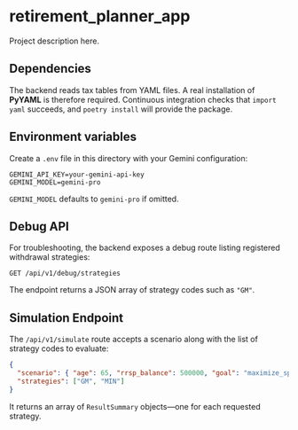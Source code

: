 # retirement_planner_app

Project description here.

## Dependencies

The backend reads tax tables from YAML files. A real installation of
**PyYAML** is therefore required. Continuous integration checks that
`import yaml` succeeds, and `poetry install` will provide the package.

## Environment variables

Create a `.env` file in this directory with your Gemini configuration:

```
GEMINI_API_KEY=your-gemini-api-key
GEMINI_MODEL=gemini-pro
```

`GEMINI_MODEL` defaults to `gemini-pro` if omitted.


## Debug API

For troubleshooting, the backend exposes a debug route listing registered
withdrawal strategies:

```
GET /api/v1/debug/strategies
```

The endpoint returns a JSON array of strategy codes such as `"GM"`.

## Simulation Endpoint

The `/api/v1/simulate` route accepts a scenario along with the list of
strategy codes to evaluate:

```json
{
  "scenario": { "age": 65, "rrsp_balance": 500000, "goal": "maximize_spending" },
  "strategies": ["GM", "MIN"]
}
```

It returns an array of `ResultSummary` objects—one for each requested
strategy.
